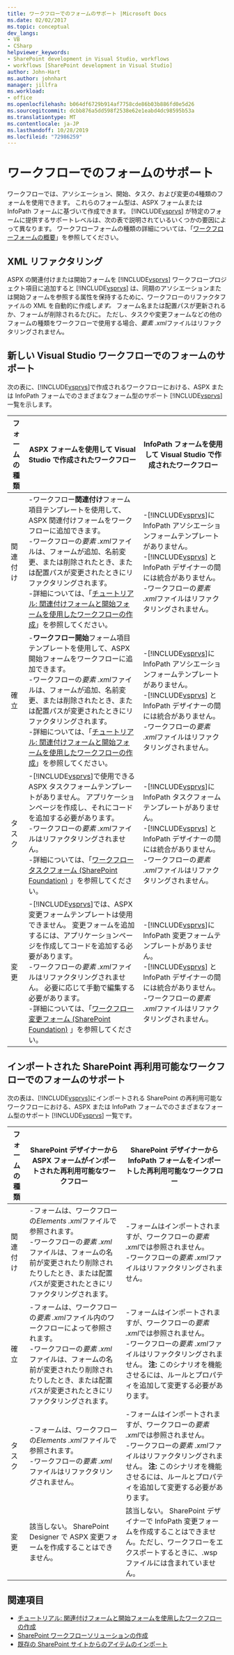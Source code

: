 ```yaml
---
title: ワークフローでのフォームのサポート |Microsoft Docs
ms.date: 02/02/2017
ms.topic: conceptual
dev_langs:
- VB
- CSharp
helpviewer_keywords:
- SharePoint development in Visual Studio, workflows
- workflows [SharePoint development in Visual Studio]
author: John-Hart
ms.author: johnhart
manager: jillfra
ms.workload:
- office
ms.openlocfilehash: b064df6729b914af7758cde86b03b886fd0e5d26
ms.sourcegitcommit: dcbb876a5dd598f2538e62e1eabd4dc98595b53a
ms.translationtype: MT
ms.contentlocale: ja-JP
ms.lasthandoff: 10/28/2019
ms.locfileid: "72986259"
---
```

# <a name="form-support-in-workflows"></a>ワークフローでのフォームのサポート
  ワークフローでは、アソシエーション、開始、タスク、および変更の4種類のフォームを使用できます。 これらのフォーム型は、ASPX フォームまたは InfoPath フォームに基づいて作成できます。 [!INCLUDE[vsprvs](../sharepoint/includes/vsprvs-md.md)] が特定のフォームに提供するサポートレベルは、次の表で説明されているいくつかの要因によって異なります。 ワークフローフォームの種類の詳細については、「[ワークフローフォームの概要](/previous-versions/office/developer/sharepoint-2010/ms457061(v=office.14))」を参照してください。

## <a name="xml-refactoring"></a>XML リファクタリング
 ASPX の関連付けまたは開始フォームを [!INCLUDE[vsprvs](../sharepoint/includes/vsprvs-md.md)] ワークフロープロジェクト項目に追加すると [!INCLUDE[vsprvs](../sharepoint/includes/vsprvs-md.md)] は、同期のアソシエーションまたは開始フォームを参照する属性を保持するために、ワークフローのリファクタファイルの XML を自動的に作成し*ます。* フォーム名または配置パスが更新されるか、フォームが削除されるたびに。 ただし、タスクや変更フォームなどの他のフォームの種類をワークフローで使用する場合、*要素 .xml*ファイルはリファクタリングされません。

## <a name="form-support-in-new-visual-studio-workflows"></a>新しい Visual Studio ワークフローでのフォームのサポート
 次の表に、[!INCLUDE[vsprvs](../sharepoint/includes/vsprvs-md.md)]で作成されるワークフローにおける、ASPX または InfoPath フォームでのさまざまなフォーム型のサポート [!INCLUDE[vsprvs](../sharepoint/includes/vsprvs-md.md)] 一覧を示します。

|フォームの種類|ASPX フォームを使用して Visual Studio で作成されたワークフロー|InfoPath フォームを使用して Visual Studio で作成されたワークフロー|
|---------------|---------------------------------------------------------|-----------------------------------------------------------------|
|関連付け|-ワークフロー**関連付け**フォーム項目テンプレートを使用して、ASPX 関連付けフォームをワークフローに追加できます。<br />-ワークフローの*要素 .xml*ファイルは、フォームが追加、名前変更、または削除されたとき、または配置パスが変更されたときにリファクタリングされます。<br />-詳細については、「[チュートリアル: 関連付けフォームと開始フォームを使用したワークフローの作成](../sharepoint/walkthrough-creating-a-workflow-with-association-and-initiation-forms.md)」を参照してください。|-[!INCLUDE[vsprvs](../sharepoint/includes/vsprvs-md.md)]に InfoPath アソシエーションフォームテンプレートがありません。<br />-[!INCLUDE[vsprvs](../sharepoint/includes/vsprvs-md.md)] と InfoPath デザイナーの間には統合がありません。<br />-ワークフローの*要素 .xml*ファイルはリファクタリングされません。|
|確立|-**ワークフロー開始**フォーム項目テンプレートを使用して、ASPX 開始フォームをワークフローに追加できます。<br />-ワークフローの*要素 .xml*ファイルは、フォームが追加、名前変更、または削除されたとき、または配置パスが変更されたときにリファクタリングされます。<br />-詳細については、「[チュートリアル: 関連付けフォームと開始フォームを使用したワークフローの作成](../sharepoint/walkthrough-creating-a-workflow-with-association-and-initiation-forms.md)」を参照してください。|-[!INCLUDE[vsprvs](../sharepoint/includes/vsprvs-md.md)]に InfoPath アソシエーションフォームテンプレートがありません。<br />-[!INCLUDE[vsprvs](../sharepoint/includes/vsprvs-md.md)] と InfoPath デザイナーの間には統合がありません。<br />-ワークフローの*要素 .xml*ファイルはリファクタリングされません。|
|タスク|-[!INCLUDE[vsprvs](../sharepoint/includes/vsprvs-md.md)]で使用できる ASPX タスクフォームテンプレートがありません。 アプリケーションページを作成し、それにコードを追加する必要があります。<br />-ワークフローの*要素 .xml*ファイルはリファクタリングされません。<br />-詳細については、「[ワークフロータスクフォーム (SharePoint Foundation)](/previous-versions/office/developer/sharepoint-2010/ms438856(v=office.14)) 」を参照してください。|-[!INCLUDE[vsprvs](../sharepoint/includes/vsprvs-md.md)]に InfoPath タスクフォームテンプレートがありません。<br />-[!INCLUDE[vsprvs](../sharepoint/includes/vsprvs-md.md)] と InfoPath デザイナーの間には統合がありません。<br />-ワークフローの*要素 .xml*ファイルはリファクタリングされません。|
|変更|-[!INCLUDE[vsprvs](../sharepoint/includes/vsprvs-md.md)]では、ASPX 変更フォームテンプレートは使用できません。 変更フォームを追加するには、アプリケーションページを作成してコードを追加する必要があります。<br />-ワークフローの*要素 .xml*ファイルはリファクタリングされません。 必要に応じて手動で編集する必要があります。<br />-詳細については、「[ワークフロー変更フォーム (SharePoint Foundation)](/previous-versions/office/developer/sharepoint-2010/ms480794(v=office.14)) 」を参照してください。|-[!INCLUDE[vsprvs](../sharepoint/includes/vsprvs-md.md)]に InfoPath 変更フォームテンプレートがありません。<br />-[!INCLUDE[vsprvs](../sharepoint/includes/vsprvs-md.md)] と InfoPath デザイナーの間には統合がありません。<br />-ワークフローの*要素 .xml*ファイルはリファクタリングされません。|

## <a name="form-support-in-imported-sharepoint-reusable-workflows"></a>インポートされた SharePoint 再利用可能なワークフローでのフォームのサポート
 次の表は、[!INCLUDE[vsprvs](../sharepoint/includes/vsprvs-md.md)]にインポートされる SharePoint の再利用可能なワークフローにおける、ASPX または InfoPath フォームでのさまざまなフォーム型のサポート [!INCLUDE[vsprvs](../sharepoint/includes/vsprvs-md.md)] 一覧です。

|フォームの種類|SharePoint デザイナーから ASPX フォームがインポートされた再利用可能なワークフロー|SharePoint デザイナーから InfoPath フォームをインポートした再利用可能なワークフロー|
|---------------|-------------------------------------------------------------------------------| - |
|関連付け|-フォームは、ワークフローの*Elements .xml*ファイルで参照されます。<br />-ワークフローの*要素 .xml*ファイルは、フォームの名前が変更されたり削除されたりしたとき、または配置パスが変更されたときにリファクタリングされます。|-フォームはインポートされますが、ワークフローの*要素 .xml*では参照されません。<br />-ワークフローの*要素 .xml*ファイルはリファクタリングされません。|
|確立|-フォームは、ワークフローの*要素 .xml*ファイル内のワークフローによって参照されます。<br />-ワークフローの*要素 .xml*ファイルは、フォームの名前が変更されたり削除されたりしたとき、または配置パスが変更されたときにリファクタリングされます。|-フォームはインポートされますが、ワークフローの*要素 .xml*では参照されません。<br />-ワークフローの*要素 .xml*ファイルはリファクタリングされません。 **注:** このシナリオを機能させるには、ルールとプロパティを追加して変更する必要があります。|
|タスク|-フォームは、ワークフローの*Elements .xml*ファイルで参照されます。<br />-ワークフローの*要素 .xml*ファイルはリファクタリングされません。|-フォームはインポートされますが、ワークフローの*要素 .xml*では参照されません。<br />-ワークフローの*要素 .xml*ファイルはリファクタリングされません。 **注:** このシナリオを機能させるには、ルールとプロパティを追加して変更する必要があります。|
|変更|該当しない。 SharePoint Designer で ASPX 変更フォームを作成することはできません。|該当しない。 SharePoint デザイナーで InfoPath 変更フォームを作成することはできません。ただし、ワークフローをエクスポートするときに、.wsp ファイルには含まれていません。|

## <a name="see-also"></a>関連項目
- [チュートリアル: 関連付けフォームと開始フォームを使用したワークフローの作成](../sharepoint/walkthrough-creating-a-workflow-with-association-and-initiation-forms.md)
- [SharePoint ワークフローソリューションの作成](../sharepoint/creating-sharepoint-workflow-solutions.md)
- [既存の SharePoint サイトからのアイテムのインポート](../sharepoint/importing-items-from-an-existing-sharepoint-site.md)
